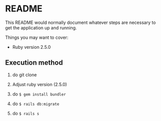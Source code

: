 # README

This README would normally document whatever steps are necessary to get the
application up and running.

Things you may want to cover:

* Ruby version
2.5.0

## Execution method

1. do git clone

2. Adjust ruby version (2.5.0)

3. do `$ gem install bundler`

4. do `$ rails db:migrate`

5. do `$ rails s`
